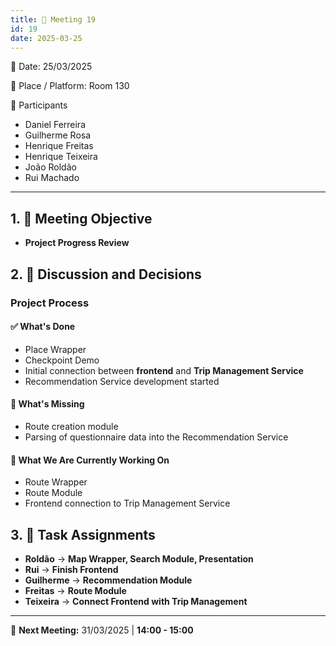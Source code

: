 ```yaml
---
title: 📝 Meeting 19
id: 19
date: 2025-03-25
---
```


📅 Date: 25/03/2025  

📍 Place / Platform: Room 130  

👥 Participants  

- Daniel Ferreira  
- Guilherme Rosa  
- Henrique Freitas  
- Henrique Teixeira  
- João Roldão  
- Rui Machado  

---

## 1. 🎯 Meeting Objective  

- **Project Progress Review**  

## 2. 💬 Discussion and Decisions  

### **Project Process**  

#### ✅ What's Done  
- Place Wrapper  
- Checkpoint Demo  
- Initial connection between **frontend** and **Trip Management Service**  
- Recommendation Service development started  

#### 🔧 What's Missing  
- Route creation module  
- Parsing of questionnaire data into the Recommendation Service  

#### 🚧 What We Are Currently Working On  
- Route Wrapper  
- Route Module  
- Frontend connection to Trip Management Service  

## 3. 📝 Task Assignments  

- **Roldão** → **Map Wrapper, Search Module, Presentation**  
- **Rui** → **Finish Frontend**  
- **Guilherme** → **Recommendation Module**  
- **Freitas** → **Route Module**  
- **Teixeira** → **Connect Frontend with Trip Management**  

---

📅 **Next Meeting:** 31/03/2025 | **14:00 - 15:00**  
